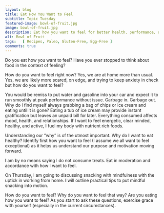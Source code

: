 ```yaml
---
layout: blog
title: Eat How You Want to Feel
subtitle: Topic Tuesday
featured-image: bowl-of-fruit.jpg
image: bowl-of-fruit.jpg
description: Eat how you want to feel for better health, performance, and well-being.
alt: Bowl of Fruit
tags:   [ Recipes, Paleo, Gluten-Free, Egg-Free ]
comments: true
---
```

Do you eat how you want to feel? Have you ever stopped to think about food in the context of feeling?

How do you want to feel right now? Yes, we are at home more than usual. Yes, we are likely more scared, on edge, and trying to keep anxiety in check but how do you want to feel?

You would be remiss to put water and gasoline into your car and expect it to run smoothly at peak performance without issue. Garbage in. Garbage out. Why do I find myself always grabbing a bag of chips or ice cream and eating until it is gone? Eating a tub of ice cream may provide instant gratification but leaves an unpaid bill for later. Everything consumed affects mood, health, and relationships. If I want to feel energetic, clear minded, healthy, and active, I fuel my body with nutrient rich foods.

Understanding our “why” is of the utmost important. Why do I want to eat healthy? Identify first how you want to feel (I assume we all want to feel exceptional) as it helps us understand our purpose and motivation moving forward.

I am by no means saying I do not consume treats. Eat in moderation and accordance with how I want to feel.

On Thursday, I am going to discussing snacking with mindfulness with the uptick in working from home. I will outline practical tips to put mindful snacking into motion.

How do you want to feel? Why do you want to feel that way? Are you eating how you want to feel? As you start to ask these questions, exercise grace with yourself (especially in the current circumstances).
